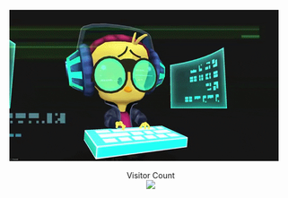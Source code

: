 <a href=#><img src="git-homepage.gif"></a>

<p align="center"> 
  Visitor Count<br>
  <img src="https://profile-counter.glitch.me/VishaljiODEDRA/count.svg" />
</p>
